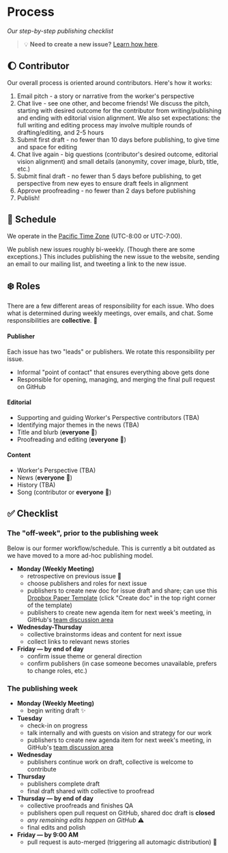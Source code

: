 # Process

*Our step-by-step publishing checklist*

> :bulb: **Need to create a new issue?** [Learn how here](https://github.com/techworkersco/techworkersco.github.io/blob/master/.github/DOCUMENTATION.md#generating-a-new-issue).

## :moon: Contributor

Our overall process is oriented around contributors. Here's how it works:

1. Email pitch - a story or narrative from the worker's perspective
1. Chat live - see one other, and become friends! We discuss the pitch, starting with desired outcome for the contributor from writing/publishing and ending with editorial vision alignment. We also set expectations: the full writing and editing process may involve multiple rounds of drafting/editing, and 2-5 hours
1. Submit first draft - no fewer than 10 days before publishing, to give time and space for editing
1. Chat live again - big questions (contributor's desired outcome, editorial vision alignment) and small details (anonymity, cover image, blurb, title, etc.)
1. Submit final draft - no fewer than 5 days before publishing, to get perspective from new eyes to ensure draft feels in alignment
1. Approve proofreading - no fewer than 2 days before publishing
1. Publish!

## :calendar: Schedule

We operate in the [Pacific Time Zone](https://en.wikipedia.org/wiki/Pacific_Time_Zone) (UTC-8:00 or UTC-7:00).

We publish new issues roughly bi-weekly. (Though there are some exceptions.) This includes publishing the new issue to the website, sending an email to our mailing list, and tweeting a link to the new issue.

## :snowflake: Roles

There are a few different areas of responsibility for each issue. Who does what is determined during weekly meetings, over emails, and chat. Some responsibilities are **collective**. :busts_in_silhouette:

#### Publisher

Each issue has two "leads" or publishers. We rotate this responsibility per issue.

- Informal "point of contact" that ensures everything above gets done
- Responsible for opening, managing, and merging the final pull request on GitHub

#### Editorial

 - Supporting and guiding Worker's Perspective contributors (TBA)
 - Identifying major themes in the news (TBA)
 - Title and blurb (**everyone** :busts_in_silhouette:)
 - Proofreading and editing (**everyone** :busts_in_silhouette:)

#### Content

- Worker's Perspective (TBA)
- News (**everyone** :busts_in_silhouette:)
- History (TBA)
- Song (contributor or **everyone** :busts_in_silhouette:)

## :white_check_mark: Checklist

### The "off-week", prior to the publishing week

Below is our former workflow/schedule. This is currently a bit outdated as we have moved to a more ad-hoc publishing model.

- **Monday (Weekly Meeting)**
    - retrospective on previous issue :eyes:
    - choose publishers and roles for next issue
    - publishers to create new doc for issue draft and share; can use this [Dropbox Paper Template](https://www.dropbox.com/scl/fi/sqz5wmqwz42pt5edn5gau/Issue-N-Draft.papert?dl=0&rlkey=h5bk0yqf8kcw2zxcil8p8rz6q) (click "Create doc" in the top right corner of the template)
    - publishers to create new agenda item for next week's meeting, in GitHub's [team discussion area](https://github.com/orgs/techworkersco/teams/newsletter-folks)
- **Wednesday-Thursday**
    - collective brainstorms ideas and content for next issue
    - collect links to relevant news stories
- **Friday &mdash; by end of day**
    - confirm issue theme or general direction
    - confirm publishers (in case someone becomes unavailable, prefers to change roles, etc.)

### The publishing week

- **Monday (Weekly Meeting)**
    - begin writing draft :sparkles:
- **Tuesday**
    - check-in on progress
    - talk internally and with guests on vision and strategy for our work
    - publishers to create new agenda item for next week's meeting, in GitHub's [team discussion area](https://github.com/orgs/techworkersco/teams/newsletter-folks)
- **Wednesday**
    - publishers continue work on draft, collective is welcome to contribute
- **Thursday**
    - publishers complete draft
    - final draft shared with collective to proofread
- **Thursday &mdash; by end of day**
    - collective proofreads and finishes QA
    - publishers open pull request on GitHub, shared doc draft is **closed**
    - *any remaining edits happen on GitHub* :warning:
    - final edits and polish
- **Friday &mdash; by 9:00 AM**
    - pull request is auto-merged (triggering all automagic distribution) :tada:
